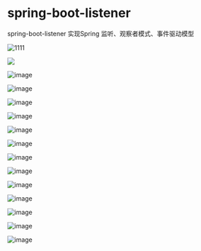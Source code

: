 # spring-boot-listener
spring-boot-listener  实现Spring 监听、观察者模式、事件驱动模型

![1111](https://github.com/SchuckBeta/spring-boot-listener/blob/master/screenshots/listener1.png)

![](https://github.com/SchuckBeta/spring-boot-listener/blob/master/screenshots/listener1.png)

![image](https://github.com/SchuckBeta/spring-boot-listener/blob/master/screenshots/listener2.png)

![image](https://github.com/SchuckBeta/spring-boot-listener/blob/master/screenshots/listener3.png)

![image](https://github.com/SchuckBeta/spring-boot-listener/blob/master/screenshots/listener4.png)

![image](https://github.com/SchuckBeta/spring-boot-listener/blob/master/screenshots/listener5.png)

![image](https://github.com/SchuckBeta/spring-boot-listener/blob/master/screenshots/listener6.png)

![image](https://github.com/SchuckBeta/spring-boot-listener/blob/master/screenshots/listener7.png)

![image](https://github.com/SchuckBeta/spring-boot-listener/blob/master/screenshots/listener8.png)

![image](https://github.com/SchuckBeta/spring-boot-listener/blob/master/screenshots/listener9.png)

![image](https://github.com/SchuckBeta/spring-boot-listener/blob/master/screenshots/listener10.png)

![image](https://github.com/SchuckBeta/spring-boot-listener/blob/master/screenshots/listener11.png)

![image](https://github.com/SchuckBeta/spring-boot-listener/blob/master/screenshots/listener12.png)

![image](https://github.com/SchuckBeta/spring-boot-listener/blob/master/screenshots/listener13.png)

![image](https://github.com/SchuckBeta/spring-boot-listener/blob/master/screenshots/listener14.png)
